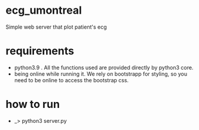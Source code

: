# ecg_umontreal

Simple web server that plot patient's ecg

# requirements

- python3.9 . All the functions used are provided directly by python3 core.
- being online while running it. We rely on bootstrapp for styling, so you need to be online to access the bootstrap css.

# how to run

- \_> python3 server.py

